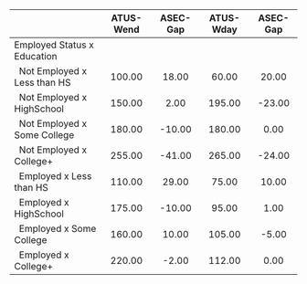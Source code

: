 
|                      |    ATUS-Wend |     ASEC-Gap |    ATUS-Wday |     ASEC-Gap |
| -------------------- | :----------: | :----------: | :----------: | :----------: |
| Employed Status x Education |              |              |              |              |
| &nbsp;&nbsp;Not Employed x Less than HS |       100.00 |        18.00 |        60.00 |        20.00 |
| &nbsp;&nbsp;Not Employed x HighSchool |       150.00 |         2.00 |       195.00 |       -23.00 |
| &nbsp;&nbsp;Not Employed x Some College |       180.00 |       -10.00 |       180.00 |         0.00 |
| &nbsp;&nbsp;Not Employed x College+ |       255.00 |       -41.00 |       265.00 |       -24.00 |
| &nbsp;&nbsp;Employed x Less than HS |       110.00 |        29.00 |        75.00 |        10.00 |
| &nbsp;&nbsp;Employed x HighSchool |       175.00 |       -10.00 |        95.00 |         1.00 |
| &nbsp;&nbsp;Employed x Some College |       160.00 |        10.00 |       105.00 |        -5.00 |
| &nbsp;&nbsp;Employed x College+ |       220.00 |        -2.00 |       112.00 |         0.00 |

